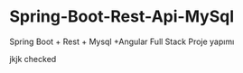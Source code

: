 # Spring-Boot-Rest-Api-MySql
Spring Boot + Rest + Mysql +Angular Full Stack Proje yapımı



jkjk
checked
